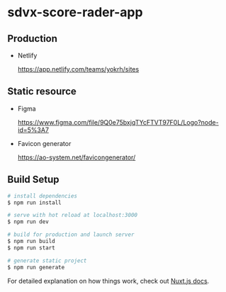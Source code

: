 # sdvx-score-rader-app

## Production

* Netlify

    https://app.netlify.com/teams/yokrh/sites


## Static resource

* Figma

    https://www.figma.com/file/9Q0e75bxjqTYcFTVT97F0L/Logo?node-id=5%3A7

* Favicon generator

    https://ao-system.net/favicongenerator/



## Build Setup

``` bash
# install dependencies
$ npm run install

# serve with hot reload at localhost:3000
$ npm run dev

# build for production and launch server
$ npm run build
$ npm run start

# generate static project
$ npm run generate
```

For detailed explanation on how things work, check out [Nuxt.js docs](https://nuxtjs.org).
